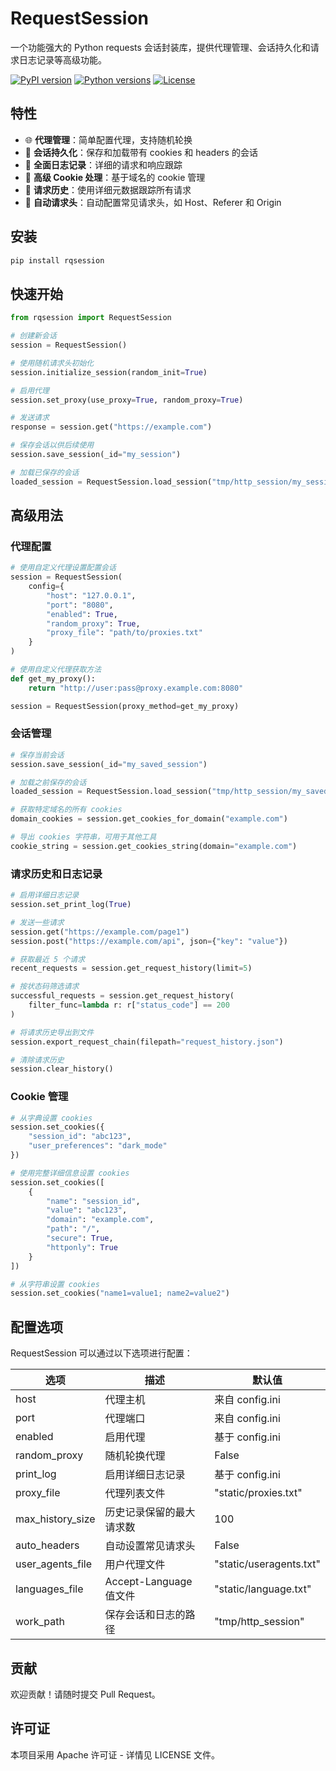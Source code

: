 # RequestSession

一个功能强大的 Python requests 会话封装库，提供代理管理、会话持久化和请求日志记录等高级功能。

[![PyPI version](https://img.shields.io/pypi/v/rqsession.svg)](https://pypi.org/project/rqsession/)
[![Python versions](https://img.shields.io/pypi/pyversions/rqsession.svg)](https://pypi.org/project/rqsession/)
[![License](https://img.shields.io/github/license/yourusername/rqsession.svg)](https://github.com/yourusername/rqsession/blob/main/LICENSE)

## 特性

- 🌐 **代理管理**：简单配置代理，支持随机轮换
- 💾 **会话持久化**：保存和加载带有 cookies 和 headers 的会话
- 📝 **全面日志记录**：详细的请求和响应跟踪
- 🍪 **高级 Cookie 处理**：基于域名的 cookie 管理
- 🔄 **请求历史**：使用详细元数据跟踪所有请求
- 🔧 **自动请求头**：自动配置常见请求头，如 Host、Referer 和 Origin

## 安装

```bash
pip install rqsession
```

## 快速开始

```python
from rqsession import RequestSession

# 创建新会话
session = RequestSession()

# 使用随机请求头初始化
session.initialize_session(random_init=True)

# 启用代理
session.set_proxy(use_proxy=True, random_proxy=True)

# 发送请求
response = session.get("https://example.com")

# 保存会话以供后续使用
session.save_session(_id="my_session")

# 加载已保存的会话
loaded_session = RequestSession.load_session("tmp/http_session/my_session.json")
```

## 高级用法

### 代理配置

```python
# 使用自定义代理设置配置会话
session = RequestSession(
    config={
        "host": "127.0.0.1",
        "port": "8080",
        "enabled": True,
        "random_proxy": True,
        "proxy_file": "path/to/proxies.txt"
    }
)

# 使用自定义代理获取方法
def get_my_proxy():
    return "http://user:pass@proxy.example.com:8080"

session = RequestSession(proxy_method=get_my_proxy)
```

### 会话管理

```python
# 保存当前会话
session.save_session(_id="my_saved_session")

# 加载之前保存的会话
loaded_session = RequestSession.load_session("tmp/http_session/my_saved_session.json")

# 获取特定域名的所有 cookies
domain_cookies = session.get_cookies_for_domain("example.com")

# 导出 cookies 字符串，可用于其他工具
cookie_string = session.get_cookies_string(domain="example.com")
```

### 请求历史和日志记录

```python
# 启用详细日志记录
session.set_print_log(True)

# 发送一些请求
session.get("https://example.com/page1")
session.post("https://example.com/api", json={"key": "value"})

# 获取最近 5 个请求
recent_requests = session.get_request_history(limit=5)

# 按状态码筛选请求
successful_requests = session.get_request_history(
    filter_func=lambda r: r["status_code"] == 200
)

# 将请求历史导出到文件
session.export_request_chain(filepath="request_history.json")

# 清除请求历史
session.clear_history()
```

### Cookie 管理

```python
# 从字典设置 cookies
session.set_cookies({
    "session_id": "abc123",
    "user_preferences": "dark_mode"
})

# 使用完整详细信息设置 cookies
session.set_cookies([
    {
        "name": "session_id",
        "value": "abc123",
        "domain": "example.com",
        "path": "/",
        "secure": True,
        "httponly": True
    }
])

# 从字符串设置 cookies
session.set_cookies("name1=value1; name2=value2")
```

## 配置选项

RequestSession 可以通过以下选项进行配置：

| 选项 | 描述 | 默认值 |
|--------|-------------|---------|
| host | 代理主机 | 来自 config.ini |
| port | 代理端口 | 来自 config.ini |
| enabled | 启用代理 | 基于 config.ini |
| random_proxy | 随机轮换代理 | False |
| print_log | 启用详细日志记录 | 基于 config.ini |
| proxy_file | 代理列表文件 | "static/proxies.txt" |
| max_history_size | 历史记录保留的最大请求数 | 100 |
| auto_headers | 自动设置常见请求头 | False |
| user_agents_file | 用户代理文件 | "static/useragents.txt" |
| languages_file | Accept-Language 值文件 | "static/language.txt" |
| work_path | 保存会话和日志的路径 | "tmp/http_session" |

## 贡献

欢迎贡献！请随时提交 Pull Request。

## 许可证

本项目采用 Apache 许可证 - 详情见 LICENSE 文件。
